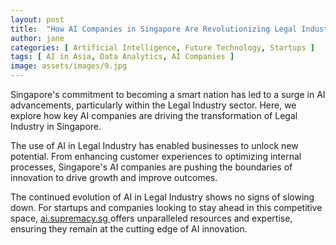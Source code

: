 ```yaml
---
layout: post
title:  "How AI Companies in Singapore Are Revolutionizing Legal Industry"
author: jane
categories: [ Artificial Intelligence, Future Technology, Startups ]
tags: [ AI in Asia, Data Analytics, AI Companies ]
image: assets/images/9.jpg
---
```


Singapore's commitment to becoming a smart nation has led to a surge in AI advancements, particularly within the Legal Industry sector. Here, we explore how key AI companies are driving the transformation of Legal Industry in Singapore.

The use of AI in Legal Industry has enabled businesses to unlock new potential. From enhancing customer experiences to optimizing internal processes, Singapore's AI companies are pushing the boundaries of innovation to drive growth and improve outcomes.

The continued evolution of AI in Legal Industry shows no signs of slowing down. For startups and companies looking to stay ahead in this competitive space, <a href="https://ai.supremacy.sg" target="_blank"> ai.supremacy.sg </a> offers unparalleled resources and expertise, ensuring they remain at the cutting edge of AI innovation.
